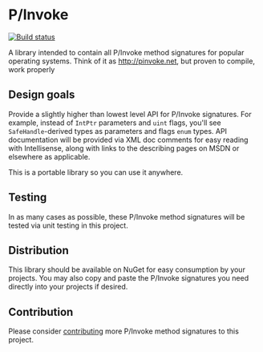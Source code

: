 P/Invoke
=======

[![Build status](https://ci.appveyor.com/api/projects/status/idu56hy4jwytxd3x?svg=true)](https://ci.appveyor.com/project/AArnott/pinvoke)

A library intended to contain all P/Invoke method signatures for popular operating systems.
Think of it as http://pinvoke.net, but proven to compile, work properly

## Design goals

Provide a slightly higher than lowest level API for P/Invoke signatures.
For example, instead of `IntPtr` parameters and `uint` flags, you'll see `SafeHandle`-derived
types as parameters and flags `enum` types. API documentation will be provided via XML doc comments
for easy reading with Intellisense, along with links to the describing pages on MSDN
or elsewhere as applicable.

This is a portable library so you can use it anywhere.

## Testing
In as many cases as possible, these P/Invoke method signatures will be tested via unit testing in this project.

## Distribution
This library should be available on NuGet for easy consumption by your projects.
You may also copy and paste the P/Invoke signatures you need directly into your projects if desired. 

## Contribution
Please consider [contributing](CONTRIB.txt) more P/Invoke method signatures to this project.
